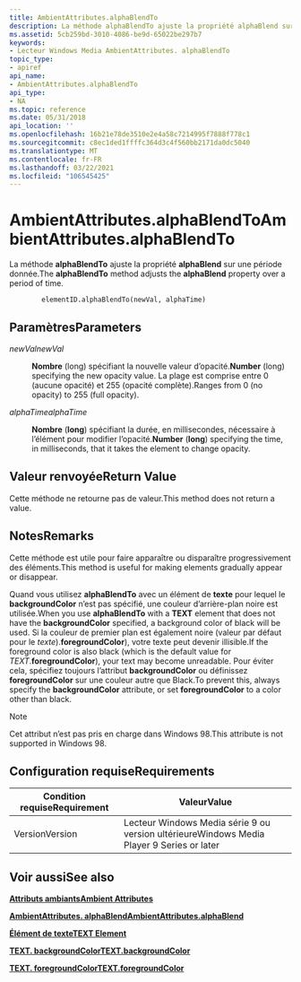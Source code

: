 ```yaml
---
title: AmbientAttributes.alphaBlendTo
description: La méthode alphaBlendTo ajuste la propriété alphaBlend sur une période donnée.
ms.assetid: 5cb259bd-3010-4086-be9d-65022be297b7
keywords:
- Lecteur Windows Media AmbientAttributes. alphaBlendTo
topic_type:
- apiref
api_name:
- AmbientAttributes.alphaBlendTo
api_type:
- NA
ms.topic: reference
ms.date: 05/31/2018
api_location: ''
ms.openlocfilehash: 16b21e78de3510e2e4a58c7214995f7888f778c1
ms.sourcegitcommit: c8ec1ded1ffffc364d3c4f560bb2171da0dc5040
ms.translationtype: MT
ms.contentlocale: fr-FR
ms.lasthandoff: 03/22/2021
ms.locfileid: "106545425"
---
```

# <a name="ambientattributesalphablendto"></a><span data-ttu-id="989dc-104">AmbientAttributes.alphaBlendTo</span><span class="sxs-lookup"><span data-stu-id="989dc-104">AmbientAttributes.alphaBlendTo</span></span>

<span data-ttu-id="989dc-105">La méthode **alphaBlendTo** ajuste la propriété **alphaBlend** sur une période donnée.</span><span class="sxs-lookup"><span data-stu-id="989dc-105">The **alphaBlendTo** method adjusts the **alphaBlend** property over a period of time.</span></span>

``` syntax
        elementID.alphaBlendTo(newVal, alphaTime)
```

## <a name="parameters"></a><span data-ttu-id="989dc-106">Paramètres</span><span class="sxs-lookup"><span data-stu-id="989dc-106">Parameters</span></span>

<dl> <dt>

<span data-ttu-id="989dc-107"><span id="newVal"></span><span id="newval"></span><span id="NEWVAL"></span>*newVal*</span><span class="sxs-lookup"><span data-stu-id="989dc-107"><span id="newVal"></span><span id="newval"></span><span id="NEWVAL"></span>*newVal*</span></span>
</dt> <dd>

<span data-ttu-id="989dc-108">**Nombre** (long) spécifiant la nouvelle valeur d’opacité.</span><span class="sxs-lookup"><span data-stu-id="989dc-108">**Number** (long) specifying the new opacity value.</span></span> <span data-ttu-id="989dc-109">La plage est comprise entre 0 (aucune opacité) et 255 (opacité complète).</span><span class="sxs-lookup"><span data-stu-id="989dc-109">Ranges from 0 (no opacity) to 255 (full opacity).</span></span>

</dd> <dt>

<span data-ttu-id="989dc-110"><span id="alphaTime"></span><span id="alphatime"></span><span id="ALPHATIME"></span>*alphaTime*</span><span class="sxs-lookup"><span data-stu-id="989dc-110"><span id="alphaTime"></span><span id="alphatime"></span><span id="ALPHATIME"></span>*alphaTime*</span></span>
</dt> <dd>

<span data-ttu-id="989dc-111">**Nombre** (**long**) spécifiant la durée, en millisecondes, nécessaire à l’élément pour modifier l’opacité.</span><span class="sxs-lookup"><span data-stu-id="989dc-111">**Number** (**long**) specifying the time, in milliseconds, that it takes the element to change opacity.</span></span>

</dd> </dl>

## <a name="return-value"></a><span data-ttu-id="989dc-112">Valeur renvoyée</span><span class="sxs-lookup"><span data-stu-id="989dc-112">Return Value</span></span>

<span data-ttu-id="989dc-113">Cette méthode ne retourne pas de valeur.</span><span class="sxs-lookup"><span data-stu-id="989dc-113">This method does not return a value.</span></span>

## <a name="remarks"></a><span data-ttu-id="989dc-114">Notes</span><span class="sxs-lookup"><span data-stu-id="989dc-114">Remarks</span></span>

<span data-ttu-id="989dc-115">Cette méthode est utile pour faire apparaître ou disparaître progressivement des éléments.</span><span class="sxs-lookup"><span data-stu-id="989dc-115">This method is useful for making elements gradually appear or disappear.</span></span>

<span data-ttu-id="989dc-116">Quand vous utilisez **alphaBlendTo** avec un élément de **texte** pour lequel le **backgroundColor** n’est pas spécifié, une couleur d’arrière-plan noire est utilisée.</span><span class="sxs-lookup"><span data-stu-id="989dc-116">When you use **alphaBlendTo** with a **TEXT** element that does not have the **backgroundColor** specified, a background color of black will be used.</span></span> <span data-ttu-id="989dc-117">Si la couleur de premier plan est également noire (valeur par défaut pour le *texte*).**foregroundColor**), votre texte peut devenir illisible.</span><span class="sxs-lookup"><span data-stu-id="989dc-117">If the foreground color is also black (which is the default value for *TEXT*.**foregroundColor**), your text may become unreadable.</span></span> <span data-ttu-id="989dc-118">Pour éviter cela, spécifiez toujours l’attribut **backgroundColor** ou définissez **foregroundColor** sur une couleur autre que Black.</span><span class="sxs-lookup"><span data-stu-id="989dc-118">To prevent this, always specify the **backgroundColor** attribute, or set **foregroundColor** to a color other than black.</span></span>

> [!Note]  
> <span data-ttu-id="989dc-119">Cet attribut n’est pas pris en charge dans Windows 98.</span><span class="sxs-lookup"><span data-stu-id="989dc-119">This attribute is not supported in Windows 98.</span></span>

 

## <a name="requirements"></a><span data-ttu-id="989dc-120">Configuration requise</span><span class="sxs-lookup"><span data-stu-id="989dc-120">Requirements</span></span>



| <span data-ttu-id="989dc-121">Condition requise</span><span class="sxs-lookup"><span data-stu-id="989dc-121">Requirement</span></span> | <span data-ttu-id="989dc-122">Valeur</span><span class="sxs-lookup"><span data-stu-id="989dc-122">Value</span></span> |
|--------------------|---------------------------------------------------|
| <span data-ttu-id="989dc-123">Version</span><span class="sxs-lookup"><span data-stu-id="989dc-123">Version</span></span><br/> | <span data-ttu-id="989dc-124">Lecteur Windows Media série 9 ou version ultérieure</span><span class="sxs-lookup"><span data-stu-id="989dc-124">Windows Media Player 9 Series or later</span></span><br/> |



## <a name="see-also"></a><span data-ttu-id="989dc-125">Voir aussi</span><span class="sxs-lookup"><span data-stu-id="989dc-125">See also</span></span>

<dl> <dt>

[<span data-ttu-id="989dc-126">**Attributs ambiants**</span><span class="sxs-lookup"><span data-stu-id="989dc-126">**Ambient Attributes**</span></span>](ambient-attributes.md)
</dt> <dt>

[<span data-ttu-id="989dc-127">**AmbientAttributes. alphaBlend**</span><span class="sxs-lookup"><span data-stu-id="989dc-127">**AmbientAttributes.alphaBlend**</span></span>](ambientattributes-alphablend.md)
</dt> <dt>

[<span data-ttu-id="989dc-128">**Élément de texte**</span><span class="sxs-lookup"><span data-stu-id="989dc-128">**TEXT Element**</span></span>](text-element.md)
</dt> <dt>

[<span data-ttu-id="989dc-129">**TEXT. backgroundColor**</span><span class="sxs-lookup"><span data-stu-id="989dc-129">**TEXT.backgroundColor**</span></span>](text-backgroundcolor.md)
</dt> <dt>

[<span data-ttu-id="989dc-130">**TEXT. foregroundColor**</span><span class="sxs-lookup"><span data-stu-id="989dc-130">**TEXT.foregroundColor**</span></span>](text-foregroundcolor.md)
</dt> </dl>

 

 





